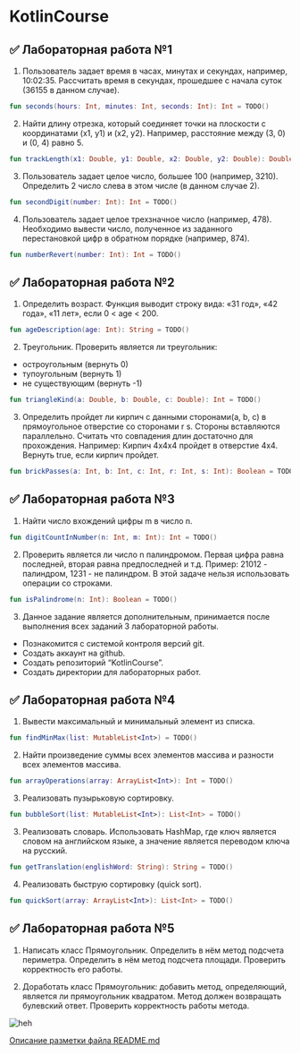 # KotlinCourse

## ✅ Лабораторная работа №1

1. Пользователь задает время в часах, минутах и секундах, например, 10:02:35. Рассчитать время в секундах, прошедшее с начала суток (36155 в данном случае).
```kt
fun seconds(hours: Int, minutes: Int, seconds: Int): Int = TODO()
```

2. Найти длину отрезка, который соединяет точки на плоскости с координатами (x1, y1) и (x2, y2). Например, расстояние между (3, 0) и (0, 4) равно 5.
```kt
fun trackLength(x1: Double, y1: Double, x2: Double, y2: Double): Double = TODO()
```

3. Пользователь задает целое число, большее 100 (например, 3210). Определить 2 число слева в этом числе (в данном случае 2).
```kt
fun secondDigit(number: Int): Int = TODO()
```

4. Пользователь задает целое трехзначное число (например, 478). Необходимо вывести число, полученное из заданного перестановкой цифр в обратном порядке (например, 874).
```kt
fun numberRevert(number: Int): Int = TODO()
```

## ✅ Лабораторная работа №2
1. Определить возраст. Функция выводит строку вида: «31 год», «42 года», «11 лет», если 0 < age < 200.
```kt
fun ageDescription(age: Int): String = TODO()
```

2. Треугольник. Проверить является ли треугольник:
+ остроугольным (вернуть 0)
+ тупоугольным (вернуть 1)
+ не существующим (вернуть -1)
```kt
fun triangleKind(a: Double, b: Double, c: Double): Int = TODO()
```

3. Определить пройдет ли кирпич с данными сторонами(a, b, c) в прямоугольное отверстие со сторонами r s. Стороны вставляются параллельно. Считать что совпадения длин достаточно для прохождения. Например:
Кирпич 4х4х4 пройдет в отверстие 4х4. Вернуть true, если кирпич пройдет.
```kt
fun brickPasses(a: Int, b: Int, c: Int, r: Int, s: Int): Boolean = TODO()
```

## ✅ Лабораторная работа №3

1. Найти число вхождений цифры m в число n.
```kt
fun digitCountInNumber(n: Int, m: Int): Int = TODO()
```

2. Проверить является ли число n палиндромом. Первая цифра равна последней, вторая равна предпоследней и т.д. 
Пример:
21012 - палиндром, 1231 - не палиндром.
В этой задаче нельзя использовать операции со строками.
```kt
fun isPalindrome(n: Int): Boolean = TODO()
```

3. Данное задание является дополнительным, принимается после выполнения всех заданий 3 лабораторной работы.
+ Познакомится с системой контроля версий git.
+ Создать аккаунт на github.
+ Создать репозиторий “KotlinCourse”.
+ Создать директории для лабораторных работ.

## ✅ Лабораторная работа №4

1. Вывести максимальный и минимальный элемент из списка.
```kt
fun findMinMax(list: MutableList<Int>) = TODO()
```
2. Найти произведение суммы всех элементов массива и разности всех элементов массива.
```kt
fun arrayOperations(array: ArrayList<Int>): Int = TODO()
```
3. Реализовать пузырьковую сортировку.
```kt
fun bubbleSort(list: MutableList<Int>): List<Int> = TODO()
```
3. Реализовать словарь. Использовать HashMap, где ключ является словом на английском языке, а значение является переводом ключа на русский.
```kt
fun getTranslation(englishWord: String): String = TODO()
```	
4. Реализовать быструю сортировку (quick sort).
```kt
fun quickSort(array: ArrayList<Int>): List<Int> = TODO()
```

## ✅ Лабораторная работа №5

1. Написать класс Прямоугольник. Определить в нём метод подсчета периметра.
Определить в нём метод подсчета площади.
Проверить корректность его работы.

2. Доработать класс Прямоугольник: добавить метод, определяющий, является ли прямоугольник квадратом. Метод должен возвращать булевский ответ. Проверить корректность работы метода.


![heh](https://avatars.githubusercontent.com/u/82528804?s=400&u=dfe7d69d3d7f16f1449af0237250abdea1f8be7d&v=4)

[Описание разметки файла README.md](https://github.com/GnuriaN/format-README#%D0%9F%D0%BE%D0%B4%D1%81%D0%B2%D0%B5%D1%82%D0%BA%D0%B0-%D0%BA%D0%BE%D0%B4%D0%B0)
